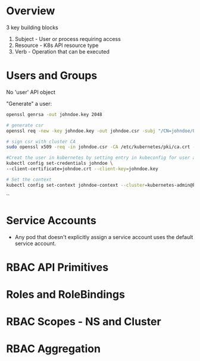 # Overview
3 key building blocks
1. Subject - User or process requiring access
2. Resource - K8s API resource type
3. Verb - Operation that can be executed

# Users and Groups
No 'user' API object

"Generate" a user:
``` bash
openssl genrsa -out johndoe.key 2048

# generate csr
openssl req -new -key johndoe.key -out johndoe.csr -subj "/CN=johndoe/O=cka-study-guide"

# sign csr with cluster CA
sudo openssl x509 -req -in johndoe.csr -CA /etc/kubernetes/pki/ca.crt -CAkey /etc/kubernetes/pki/ca.key -CAcreateserial -out johndoe.crt -days 364

#Creat the user in kubernetes by setting entry in kubeconfig for user and pint to CRT and key file
kubectl config set-credentials johndoe \
--client-certificate=johndoe.crt --client-key=johndoe.key

# Set the context
kubectl config set-context johndoe-context --cluster=kubernetes-admin@kubernetes --user=johndoe
```
``

# Service Accounts
- Any pod that doesn't explicitly assign a service account uses the default service account.


# RBAC API Primitives


# Roles and RoleBindings


# RBAC Scopes - NS and Cluster


# RBAC Aggregation